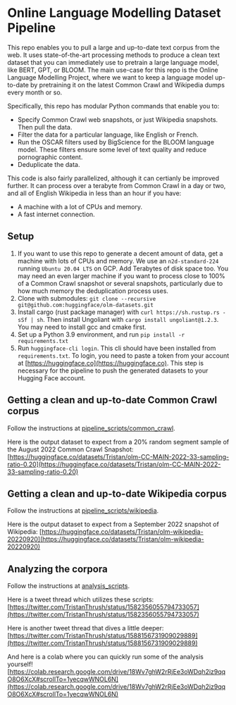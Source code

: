 # Online Language Modelling Dataset Pipeline

This repo enables you to pull a large and up-to-date text corpus from the web. It uses state-of-the-art processing methods to produce a clean text dataset that you can immediately use to pretrain a large language model, like BERT, GPT, or BLOOM. The main use-case for this repo is the Online Language Modelling Project, where we want to keep a language model up-to-date by pretraining it on the latest Common Crawl and Wikipedia dumps every month or so.

Specifically, this repo has modular Python commands that enable you to:
* Specify Common Crawl web snapshots, or just Wikipedia snapshots. Then pull the data.
* Filter the data for a particular language, like English or French.
* Run the OSCAR filters used by BigScience for the BLOOM language model. These filters ensure some level of text quality and reduce pornographic content.
* Deduplicate the data.

This code is also fairly parallelized, although it can certianly be improved further. It can process over a terabyte from Common Crawl in a day or two, and all of English Wikipedia in less than an hour if you have:
* A machine with a lot of CPUs and memory.
* A fast internet connection.

## Setup
1. If you want to use this repo to generate a decent amount of data, get a machine with lots of CPUs and memory. We use an `n2d-standard-224` running `Ubuntu 20.04 LTS` on GCP. Add Terabytes of disk space too. You may need an even larger machine if you want to process close to 100% of a Common Crawl snapshot or several snapshots, particularly due to how much memory the deduplication process uses.
2. Clone with submodules: `git clone --recursive git@github.com:huggingface/olm-datasets.git`
3. Install cargo (rust package manager) with `curl https://sh.rustup.rs -sSf | sh`. Then install Ungoliant with `cargo install ungoliant@1.2.3`. You may need to install gcc and cmake first.
4. Set up a Python 3.9 environment, and run `pip install -r requirements.txt`
5. Run `huggingface-cli login`. This cli should have been installed from `requirements.txt`. To login, you need to paste a token from your account at [https://huggingface.co](https://huggingface.co). This step is necessary for the pipeline to push the generated datasets to your Hugging Face account.

## Getting a clean and up-to-date Common Crawl corpus

Follow the instructions at [pipeline_scripts/common_crawl](pipeline_scripts/common_crawl).

Here is the output dataset to expect from a 20% random segment sample of the August 2022 Common Crawl Snapshot: [https://huggingface.co/datasets/Tristan/olm-CC-MAIN-2022-33-sampling-ratio-0.20](https://huggingface.co/datasets/Tristan/olm-CC-MAIN-2022-33-sampling-ratio-0.20)

## Getting a clean and up-to-date Wikipedia corpus

Follow the instructions at [pipeline_scripts/wikipedia](pipeline_scripts/wikipedia).

Here is the output dataset to expect from a September 2022 snapshot of Wikipedia: [https://huggingface.co/datasets/Tristan/olm-wikipedia-20220920](https://huggingface.co/datasets/Tristan/olm-wikipedia-20220920)

## Analyzing the corpora

Follow the instructions at [analysis_scripts](analysis_scripts).

Here is a tweet thread which utilizes these scripts: [https://twitter.com/TristanThrush/status/1582356055794733057](https://twitter.com/TristanThrush/status/1582356055794733057)

Here is another tweet thread that dives a little deeper:
[https://twitter.com/TristanThrush/status/1588156731909029889](https://twitter.com/TristanThrush/status/1588156731909029889)

And here is a colab where you can quickly run some of the analysis yourself! [https://colab.research.google.com/drive/18Wv7ghW2rRjEe3oWDqh2iz9qqO8O6XcX#scrollTo=1yecqwWNOL6N](https://colab.research.google.com/drive/18Wv7ghW2rRjEe3oWDqh2iz9qqO8O6XcX#scrollTo=1yecqwWNOL6N)
